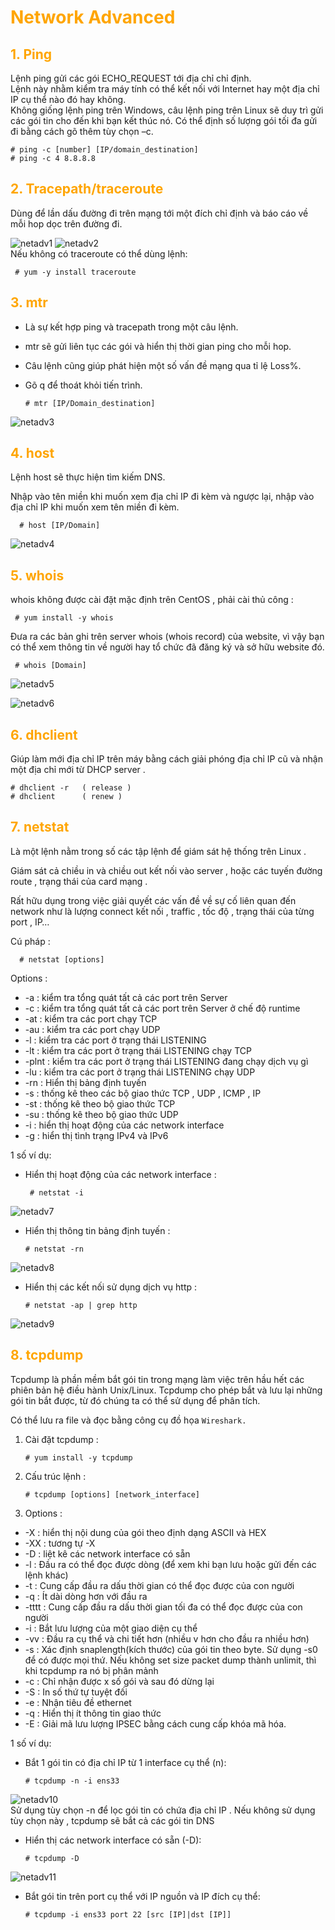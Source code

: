 <h1 style="color:orange">Network Advanced</h1>
<h2 style="color:orange">1. Ping</h2>
Lệnh ping gửi các gói ECHO_REQUEST tới địa chỉ chỉ định.<br>
Lệnh này nhằm kiểm tra máy tính có thể kết nối với Internet hay một địa chỉ IP cụ thể nào đó hay không.<br>
Không giống lệnh ping trên Windows, câu lệnh ping trên Linux sẽ duy trì gửi các gói tin cho đến khi bạn kết thúc nó. Có thể định số lượng gói tối đa gửi đi bằng cách gõ thêm tùy chọn –c.<br>

    # ping -c [number] [IP/domain_destination]
    # ping -c 4 8.8.8.8
<h2 style="color:orange">2. Tracepath/traceroute</h2>
Dùng để lần dấu đường đi trên mạng tới một đích chỉ định và báo cáo về mỗi hop dọc trên đường đi.

![netadv1](../img/netadv1.png)
![netadv2](../img/netadv2.png)<br>
Nếu không có traceroute có thể dùng lệnh:

     # yum -y install traceroute
<h2 style="color:orange">3. mtr</h2>

- Là sự kết hợp ping và tracepath trong một câu lệnh.
- mtr sẽ gửi liên tục các gói và hiển thị thời gian ping cho mỗi hop.
- Câu lệnh cũng giúp phát hiện một số vấn đề mạng qua tỉ lệ Loss%.
- Gõ q để thoát khỏi tiến trình.

      # mtr [IP/Domain_destination]
![netadv3](../img/netadv3.png)<br>
<h2 style="color:orange">4. host</h2>
Lệnh host sẽ thực hiện tìm kiếm DNS.

Nhập vào tên miền khi muốn xem địa chỉ IP đi kèm và ngược lại, nhập vào địa chỉ IP khi muốn xem tên miền đi kèm.

      # host [IP/Domain]
![netadv4](../img/netadv4.png)<br>
<h2 style="color:orange">5. whois</h2>
whois không được cài đặt mặc định trên CentOS , phải cài thủ công :

     # yum install -y whois
Đưa ra các bản ghi trên server whois (whois record) của website, vì vậy bạn có thể xem thông tin về người hay tổ chức đã đăng ký và sở hữu website đó.

     # whois [Domain]
![netadv5](../img/netadv5.png)<br>

![netadv6](../img/netadv6.png)<br>
<h2 style="color:orange">6. dhclient</h2>
Giúp làm mới địa chỉ IP trên máy bằng cách giải phóng địa chỉ IP cũ và nhận một địa chỉ mới từ DHCP server .

    # dhclient -r   ( release )
    # dhclient      ( renew )
<h2 style="color:orange">7. netstat</h2>
Là một lệnh nằm trong số các tập lệnh để giám sát hệ thống trên Linux .

Giám sát cả chiều in và chiều out kết nối vào server , hoặc các tuyến đường route , trạng thái của card mạng .

Rất hữu dụng trong việc giải quyết các vấn đề về sự cố liên quan đến network như là lượng connect kết nối , traffic , tốc độ , trạng thái của từng port , IP…

Cú pháp :

      # netstat [options]
Options :
- -a : kiểm tra tổng quát tất cả các port trên Server
- -c : kiểm tra tổng quát tất cả các port trên Server ở chế độ runtime
- -at : kiểm tra các port chạy TCP
- -au : kiểm tra các port chạy UDP
- -l : kiểm tra các port ở trạng thái LISTENING
- -lt : kiểm tra các port ở trạng thái LISTENING chạy TCP
- -plnt : kiểm tra các port ở trạng thái LISTENING đang chạy dịch vụ gì
- -lu : kiểm tra các port ở trạng thái LISTENING chạy UDP
- -rn : Hiển thị bảng định tuyến
- -s : thống kê theo các bộ giao thức TCP , UDP , ICMP , IP
- -st : thống kê theo bộ giao thức TCP
- -su : thống kê theo bộ giao thức UDP
- -i : hiển thị hoạt động của các network interface
- -g : hiển thị tình trạng IPv4 và IPv6

1 số ví dụ:
- Hiển thị hoạt động của các network interface :

       # netstat -i
![netadv7](../img/netadv7.png)<br>
- Hiển thị thông tin bảng định tuyến :

      # netstat -rn
![netadv8](../img/netadv8.png)<br>
- Hiển thị các kết nối sử dụng dịch vụ http :

      # netstat -ap | grep http
![netadv9](../img/netadv9.png)<br>
<h2 style="color:orange">8. tcpdump</h2>
Tcpdump là phần mềm bắt gói tin trong mạng làm việc trên hầu hết các phiên bản hệ điều hành Unix/Linux. Tcpdump cho phép bắt và lưu lại những gói tin bắt được, từ đó chúng ta có thể sử dụng để phân tích.

Có thể lưu ra file và đọc bằng công cụ đồ họa `Wireshark.`

1. Cài đặt tcpdump :

       # yum install -y tcpdump
2. Cấu trúc lệnh :

       # tcpdump [options] [network_interface]

3. Options :
- -X : hiển thị nội dung của gói theo định dạng ASCII và HEX
- -XX : tương tự -X
- -D : liệt kê các network interface có sẵn
- -l : Đầu ra có thể đọc được dòng (để xem khi bạn lưu hoặc gửi đến các lệnh khác)
- -t : Cung cấp đầu ra dấu thời gian có thể đọc được của con người
- -q : Ít dài dòng hơn với đầu ra
- -tttt : Cung cấp đầu ra dấu thời gian tối đa có thể đọc được của con người
- -i : Bắt lưu lượng của một giao diện cụ thể
- -vv : Đầu ra cụ thể và chi tiết hơn (nhiều v hơn cho đầu ra nhiều hơn)
- -s : Xác định snaplength(kích thước) của gói tin theo byte. Sử dụng -s0 để có được mọi thứ. Nếu không set size packet dump thành unlimit, thì khi tcpdump ra nó bị phân mảnh
- -c : Chỉ nhận được x số gói và sau đó dừng lại
- -S : In số thứ tự tuyệt đối
- -e : Nhận tiêu đề ethernet
- -q : Hiển thị ít thông tin giao thức
- -E : Giải mã lưu lượng IPSEC bằng cách cung cấp khóa mã hóa.

1 số ví dụ:
- Bắt 1 gói tin có địa chỉ IP từ 1 interface cụ thể (n):

      # tcpdump -n -i ens33
![netadv10](../img/netadv10.png)<br>
Sử dụng tùy chọn -n để lọc gói tin có chứa địa chỉ IP . Nếu không sử dụng tùy chọn này , tcpdump sẽ bắt cả các gói tin DNS
- Hiển thị các network interface có sẵn (-D):

      # tcpdump -D
![netadv11](../img/netadv11.png)<br>
- Bắt gói tin trên port cụ thể với IP nguồn và IP đích cụ thể:

      # tcpdump -i ens33 port 22 [src [IP]|dst [IP]]